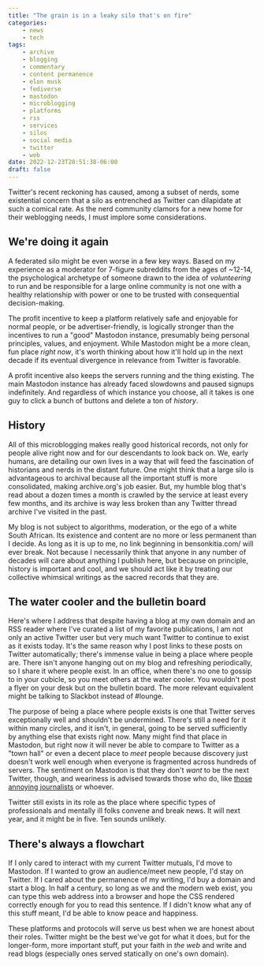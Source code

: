 ```yaml
---
title: "The grain is in a leaky silo that's on fire"
categories:
    - news
    - tech
tags:
    - archive
    - blogging
    - commentary
    - content permanence
    - elon musk
    - fediverse
    - mastodon
    - microblogging
    - platforms
    - rss
    - services
    - silos
    - social media
    - twitter
    - web
date: 2022-12-23T20:51:38-06:00
draft: false
---
```


Twitter's recent reckoning has caused, among a  subset of nerds, some existential concern that a silo as entrenched as Twitter can dilapidate at such a comical rate. As the nerd community clamors for a new home for their weblogging needs, I must implore some considerations.

## We're doing it again

A federated silo might be even worse in a few key ways. Based on my experience as a moderator for 7-figure subreddits from the ages of ~12-14, the psychological archetype of someone drawn to the idea of *volunteering* to run and be responsible for a large online community is not one with a healthy relationship with power or one to be trusted with consequential decision-making.

The profit incentive to keep a platform relatively safe and enjoyable for normal people, or be advertiser-friendly, is logically stronger than the incentives to run a "good" Mastodon instance, presumably being personal principles, values, and enjoyment. While Mastodon might be a more clean, fun place *right now*, it's worth thinking about how it'll hold up in the next decade if its eventual divergence in relevance from Twitter is favorable.

A profit incentive also keeps the servers running and the thing existing. The main Mastodon instance has already faced slowdowns and paused signups indefinitely. And regardless of which instance you choose, all it takes is one guy to click a bunch of buttons and delete a ton of *history*.

## History

All of this microblogging makes really good historical records, not only for people alive right now and for our descendants to look back on. We, early humans, are detailing our own lives in a way that will feed the fascination of historians and nerds in the distant future. One might think that a large silo is advantageous to archival because all the important stuff is more consolidated, making archive.org's job easier. But, my humble blog that's read about a dozen times a month is crawled by the service at least every few months, and its archive is way less broken than any Twitter thread archive I've visited in the past.

My blog is not subject to algorithms, moderation, or the ego of a white South African. Its existence and content are no more or less permanent than I decide. As long as it is up to me, no link beginning in bensonkitia.com/ will ever break. Not because I necessarily think that anyone in any number of decades will care about anything I publish here, but because on principle, history is important and cool, and we should act like it by treating our collective whimsical writings as the sacred records that they are.

## The water cooler and the bulletin board

Here's where I address that despite having a blog at my own domain and an RSS reader where I've curated a list of my favorite publications, I am not only an active Twitter user but very much want Twitter to continue to exist as it exists today. It's the same reason why I post links to these posts on Twitter automatically; there's immense value in being a place where people are. There isn't anyone hanging out on my blog and refreshing periodically, so I share it where people exist. In an office, when there's no one to gossip to in your cubicle, so you meet others at the water cooler. You wouldn't post a flyer on your desk but on the bulletin board. The more relevant equivalent might be talking to Slackbot instead of #lounge.

The purpose of being a place where people exists is one that Twitter serves exceptionally well and shouldn't be undermined. There's still a need for it within many circles, and it isn't, in general, going to be served sufficiently by anything else that exists right now. Many might find that place in Mastodon, but right now it will never be able to compare to Twitter as a "town hall" or even a decent place to *meet* people because discovery just doesn't work well enough when everyone is fragmented across hundreds of servers. The sentiment on Mastodon is that they don't *want* to be the next Twitter, though, and weariness is advised towards those who do, like [those annoying journalists](https://post.news/) or whoever.

Twitter still exists in its role as the place where specific types of professionals and mentally ill folks convene and break news. It will next year, and it might be in five. Ten sounds unlikely.

## There's always a flowchart

If I only cared to interact with my current Twitter mutuals, I'd move to Mastodon. If I wanted to grow an audience/meet new people, I'd stay on Twitter. If I cared about the permanence of my writing, I'd buy a domain and start a blog. In half a century, so long as we and the modern web exist, you can type this web address into a browser and hope the CSS rendered correctly enough for you to read this sentence. If I didn't know what any of this stuff meant, I'd be able to know peace and happiness.

These platforms and protocols will serve us best when we are honest about their roles. Twitter might be the best we've got for what it does, but for the longer-form, more important stuff, put your faith in *the web* and write and read blogs (especially ones served statically on one's own domain).
